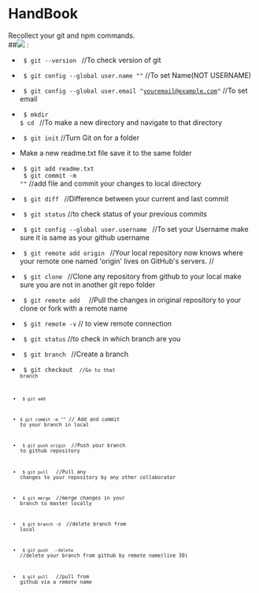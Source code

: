 # HandBook
Recollect your git and npm commands.
<br>
##<img src="https://img.shields.io/badge/git----blue.svg?style=flat-square"> :
- <code> $ git --version </code>                                           //To check version of git

- <code> $ git config --global user.name "<Your Name>"</code>              //To set Name(NOT USERNAME)

- <code> $ git config --global user.email "<youremail@example.com>"</code> //To set email

- <code> $ mkdir <FOLDERNAME><br>$ cd <FOLDERNAME></code> //To make a new directory and navigate to that directory

- <code> $ git init</code> //Turn Git on for a folder

- Make a new readme.txt file save it to the same folder<br>

- <code> $ git add readme.txt <br> $ git commit -m "<your commit message>"</code> //add file and commit your changes to local directory   
- <code> $ git diff </code> //Difference between your current and last commit

- <code> $ git status</code> //to check status of your previous commits

- <code> $ git config --global user.username <USerNamE></code> //To set your Username make sure it is same as your github username

- <code> $ git remote add origin <URLFROMGITHUB></code>   //Your local repository now knows where your remote one named 'origin' lives 
on GitHub's servers.                                                         //

- <code> $ git clone <URLFROMGITHUB></code> //Clone any repository from github to your local make sure you are not in another git repo 
folder         

- <code> $ git remote add <REMOTENAME> <URL></code> //Pull the changes in original repository to your clone or fork with a remote name

- <code> $ git remote -v</code> // to view remote connection

- <code> $ git status</code> //to check in which branch are you

- <code> $ git branch <BRANCHNAME></code> //Create a branch

- <code> $ git checkout <BRANCHNAME><code> //Go to that branch
- <code> $ git add <NameOfAnyNewFileAdded></code>
- <code>$ git commit -m "<commit message>"</code>
 // Add and commit to your branch in local

- <code> $ git push origin <BRANCHNAME></code> //Push your branch to github repository

- <code> $ git pull <REMOTENAME> <BRANCHNAME></code> //Pull any changes to your repository by any other collaborator

- <code> $ git merge <BRANCHNAME></code> //merge changes in your branch to master locally

- <code> $ git branch -d <BRANCHNAME></code> //delete branch from local

- <code> $ git push <REMOTENAME> --delete <BRANCHNAME></code> //delete your branch from github by remote name(line 30)

- <code> $ git pull <REMOTENAME> <BRANCHNAME></code> //pull from github via a remote name
